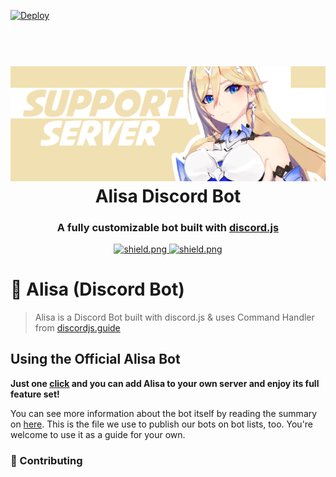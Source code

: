[![Deploy](https://www.herokucdn.com/deploy/button.svg)](https://heroku.com/deploy?template=https://github.com/eritislami/evobot)

<h1 align="center">
  <br>
  <img src="./src/libs/images/Support_Server.png"></a>
  <br>
  Alisa Discord Bot
  <br>
</h1>

<h3 align=center>A fully customizable bot built with <a href=https://github.com/discordjs/discord.js>discord.js</a></h3>

<div align=center>

  <a href="https://discord.gg/uXFZScA">
    <img src="https://discordapp.com/api/guilds/684041004667633664/widget.png?style=shield" alt="shield.png">
  </a>

  <a href="https://github.com/discordjs">
    <img src="https://img.shields.io/badge/discord.js-v12.3.1-blue.svg?logo=npm" alt="shield.png">
  </a>

</div>

# 🤖 Alisa (Discord Bot)
> Alisa is a Discord Bot built with discord.js & uses Command Handler from [discordjs.guide](https://discordjs.guide)


## Using the Official Alisa Bot

**Just one [click](https://discord.gg/uXFZScA) and you can add Alisa to your own server and enjoy its full feature set!**

You can see more information about the bot itself by reading the summary on [here](https://github.com/bintangyosua/AlisaDjs/master/FEATURES.md). This is the file we use to publish our bots on bot lists, too. You're welcome to use it as a guide for your own.

### 🤝 Contributing